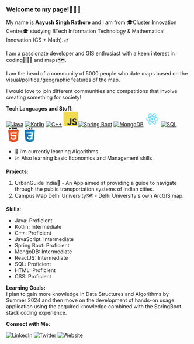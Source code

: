 ### Welcome to my page!🙋🏽‍♂️

My name is **Aayush Singh Rathore** and I am from 🎓Cluster Innovation Centre🎓 studying BTech Information Technology & Mathematical Innovation (CS + Math).🪔

I am a passionate developer and GIS enthusiast with a keen interest in coding👨🏽‍💻 and maps🗺️.

I am the head of a community of 5000 people who date maps based on the visual/political/geographic features of the map.

I would love to join different communities and competitions that involve creating something for society! 

**Tech Languages and Stuff:**   
[<img src='https://cdn-icons-png.flaticon.com/512/226/226777.png' alt='Java' height='40'>]() [<img src='https://upload.wikimedia.org/wikipedia/commons/7/74/Kotlin_Icon.png' alt='Kotlin' height='40'>]() [<img src='https://upload.wikimedia.org/wikipedia/commons/thumb/1/18/ISO_C%2B%2B_Logo.svg/1822px-ISO_C%2B%2B_Logo.svg.png' alt='C++' height='40'>]() [<img src='https://raw.githubusercontent.com/github/explore/80688e429a7d4ef2fca1e82350fe8e3517d3494d/topics/javascript/javascript.png' alt='js' height='40'>]()[<img src='https://static-00.iconduck.com/assets.00/spring-icon-256x256-2efvkvky.png' alt='Spring Boot' height='40'>]() [<img src='https://cdn.icon-icons.com/icons2/2415/PNG/512/mongodb_original_wordmark_logo_icon_146425.png' alt='MongoDB' height='40'>]() [<img src='https://raw.githubusercontent.com/github/explore/80688e429a7d4ef2fca1e82350fe8e3517d3494d/topics/react/react.png' alt='ReactJS' height='40'>]() [<img src='https://codefinity.com/images/external/google/technologies/1x1/sql.jpg' alt='SQL' height='40'>]() [<img src='https://raw.githubusercontent.com/github/explore/80688e429a7d4ef2fca1e82350fe8e3517d3494d/topics/html/html.png' alt='HTML' height='40'>]()  [<img src='https://raw.githubusercontent.com/github/explore/80688e429a7d4ef2fca1e82350fe8e3517d3494d/topics/css/css.png' alt='CSS' height='40'>]()  

- 🌱 I’m currently learning Algorithms.
- 📈 Also learning basic Economics and Management skills.

**Projects:**
1. UrbanGuide India🚆 - An App aimed at providing a guide to navigate through the public transportation systems of Indian cities.
2. Campus Map Delhi University🗺 - Delhi University's own ArcGIS map. 

**Skills:**  
- Java: Proficient
- Kotlin: Intermediate
- C++: Proficient
- JavaScript: Intermediate
- Spring Boot: Proficient
- MongoDB: Intermediate
- ReactJS: Intermediate
- SQL: Proficient
- HTML: Proficient
- CSS: Proficient

**Learning Goals:**  
I plan to gain more knowledge in Data Structures and Algorithms by Summer 2024 and then move on the development of hands-on usage application using the acquired knowledge combined with the SpringBoot stack coding experience.

**Connect with Me:**

[<img src='https://cdn.jsdelivr.net/npm/simple-icons@3.0.1/icons/linkedin.svg' alt='LinkedIn' height='30'>](https://www.linkedin.com/in/aayushsrathore/) [<img src='https://cdn.jsdelivr.net/npm/simple-icons@3.0.1/icons/twitter.svg' alt='Twitter' height='30'>](https://twitter.com/aayushsrathore) [<img src='https://cdn.jsdelivr.net/npm/simple-icons@3.0.1/icons/icloud.svg' alt='Website' height='30'>](aayushsrathore.github.io)
